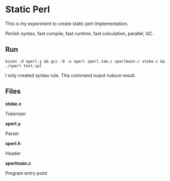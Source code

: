 # Static Perl

This is my experiment to create static perl implementation.

Perlish syntax, fast compile, fast runtime, fast culculation, parallel, GC.

## Run

    bison -d sperl.y && gcc -O -o sperl sperl.tab.c sperlmain.c stoke.c && ./sperl test.spl

I only created syntax rule. This command ouput ruduce result.

## Files

**stoke.c**

Tokenizer

**sperl.y**

Parser

**sperl.h**

Header

**sperlmain.c**

Program entry point
